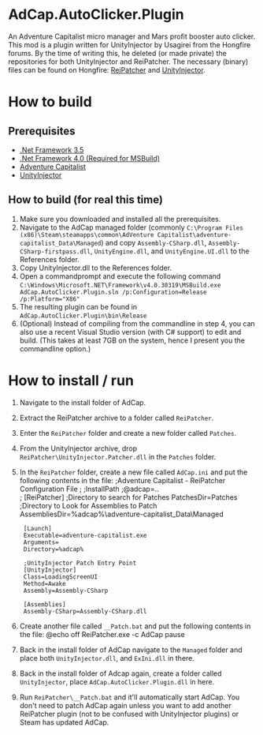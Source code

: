 # AdCap.AutoClicker.Plugin
An Adventure Capitalist micro manager and Mars profit booster auto clicker.
This mod is a plugin written for UnityInjector by Usagirei from the Hongfire forums.
By the time of writing this, he deleted (or made private) the repositories for both UnityInjector and ReiPatcher.
The necessary (binary) files can be found on Hongfire: [ReiPatcher](http://www.hongfire.com/forum/forum/hentai-lair/hf-modding-translation/custom-maid-3d-2-mods/414074-reipatcher-general-purpose-net-assembly-patcher) and [UnityInjector](http://www.hongfire.com/forum/forum/hentai-lair/hf-modding-translation/custom-maid-3d-2-mods/414075-unityinjector-plugin-powered-unity-code-injector).

# How to build
## Prerequisites
- [.Net Framework 3.5](https://www.microsoft.com/en-us/download/details.aspx?id=25150)
- [.Net Framework 4.0 (Required for MSBuild)](https://www.microsoft.com/en-us/download/details.aspx?id=17851)
- [Adventure Capitalist](http://store.steampowered.com/app/346900/)
- [UnityInjector](http://www.hongfire.com/forum/forum/hentai-lair/hf-modding-translation/custom-maid-3d-2-mods/414075-unityinjector-plugin-powered-unity-code-injector)

## How to build (for real this time)
1. Make sure you downloaded and installed all the prerequisites.
2. Navigate to the AdCap managed folder (commonly `C:\Program Files (x86)\Steam\steamapps\common\AdVenture Capitalist\adventure-capitalist_Data\Managed`) and copy `Assembly-CSharp.dll`, `Assembly-CSharp-firstpass.dll`, `UnityEngine.dll`, and `UnityEngine.UI.dll` to the References folder.
3. Copy UnityInjector.dll to the References folder.
4. Open a commandprompt and execute the following command `C:\Windows\Microsoft.NET\Framework\v4.0.30319\MSBuild.exe AdCap.AutoClicker.Plugin.sln /p:Configuration=Release /p:Platform="X86"`
5. The resulting plugin can be found in `AdCap.AutoClicker.Plugin\bin\Release`
6. (Optional) Instead of compiling from the commandline in step 4, you can also use a recent Visual Studio version (with C# support) to edit and build. (This takes at least 7GB on the system, hence I present you the commandline option.)

# How to install / run
1. Navigate to the install folder of AdCap.
2. Extract the ReiPatcher archive to a folder called `ReiPatcher`.
3. Enter the `ReiPatcher` folder and create a new folder called `Patches`.
4. From the UnityInjector archive, drop `ReiPatcher\UnityInjector.Patcher.dll` in the `Patches` folder.
5. In the `ReiPatcher` folder, create a new file called `AdCap.ini` and put the following contents in the file:
		;Adventure Capitalist - ReiPatcher Configuration File
		;
		;InstallPath
		;@adcap=..\
		;
		[ReiPatcher]
		;Directory to search for Patches
		PatchesDir=Patches
		;Directory to Look for Assemblies to Patch
		AssembliesDir=%adcap%\adventure-capitalist_Data\Managed
		
		[Launch]
		Executable=adventure-capitalist.exe
		Arguments=
		Directory=%adcap%
		
		;UnityInjector Patch Entry Point
		[UnityInjector]
		Class=LoadingScreenUI
		Method=Awake
		Assembly=Assembly-CSharp
		
		[Assemblies]
		Assembly-CSharp=Assembly-CSharp.dll
6. Create another file called `__Patch.bat` and put the following contents in the file:
		@echo off
		ReiPatcher.exe -c AdCap
		pause
7. Back in the install folder of AdCap navigate to the `Managed` folder and place both `UnityInjector.dll`, and `ExIni.dll` in there.
8. Back in the install folder of Adcap again, create a folder called `UnityInjector`, place `AdCap.AutoClicker.Plugin.dll` in here.
9. Run `ReiPatcher\__Patch.bat` and it'll automatically start AdCap. You don't need to patch AdCap again unless you want to add another ReiPatcher plugin (not to be confused with UnityInjector plugins) or Steam has updated AdCap.